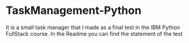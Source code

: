 # TaskManagement-Python
It is a small task manager that I made as a final test in the IBM Python FullStack course. In the Readme you can find the statement of the test
